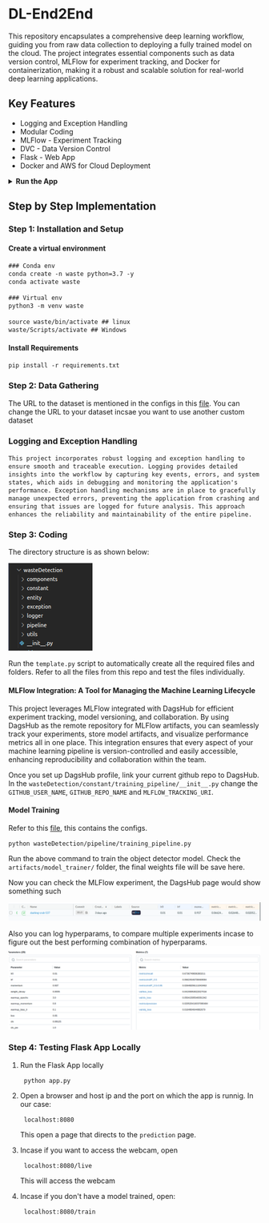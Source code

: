 # DL-End2End

This repository encapsulates a comprehensive deep learning workflow, guiding you from raw data collection to deploying a fully trained model on the cloud. The project integrates essential components such as data version control, MLFlow for experiment tracking, and Docker for containerization, making it a robust and scalable solution for real-world deep learning applications.

## Key Features
* Logging and Exception Handling
* Modular Coding
* MLFlow - Experiment Tracking
* DVC - Data Version Control
* Flask - Web App
* Docker and AWS for Cloud Deployment

<details>
  <summary><b>Run the App</b></summary>

* <b>Clone the repository</b>
 
    ``` https://github.com/Mohit-robo/end-to-end-deployment.git```

* <b>Create a virtual environment</b> 

    ```
    ### Conda env
    conda create -n waste python=3.7 -y
    conda activate waste

    ### Virtual env
    python3 -m venv waste
    
    source waste/bin/activate ## linux
    waste/Scripts/activate ## Windows

    ```
* <b>Install Requirements</b> 

    ``` pip install -r requirements.txt```

* <b>Run the App</b>
    
    ``` python app.py```

    open up your local host and port mentioned in the script.
    
    ``` localhost:8080```
  
</details>

## **Step by Step Implementation**

### **Step 1: Installation and Setup**

#### **Create a virtual environment**
    
    ### Conda env
    conda create -n waste python=3.7 -y
    conda activate waste

    ### Virtual env
    python3 -m venv waste
    
    source waste/bin/activate ## linux
    waste/Scripts/activate ## Windows

#### **Install Requirements**

    pip install -r requirements.txt

### **Step 2: Data Gathering**

The URL to the dataset is mentioned in the configs in this [file](wasteDetection/constant/training_pipeline/__init__.py). You can change the URL to your dataset incsae you want to use another custom dataset

### **Logging and Exception Handling**


    This project incorporates robust logging and exception handling to ensure smooth and traceable execution. Logging provides detailed insights into the workflow by capturing key events, errors, and system states, which aids in debugging and monitoring the application's performance. Exception handling mechanisms are in place to gracefully manage unexpected errors, preventing the application from crashing and ensuring that issues are logged for future analysis. This approach enhances the reliability and maintainability of the entire pipeline.

### **Step 3: Coding**

The directory structure is as shown below:

![Dir Structure](diagrams/coding.png)

Run the ```template.py``` script to automatically create all the required files and folders. Refer to all the files from this repo and test the files individually. 

#### **MLFlow Integration: A Tool for Managing the Machine Learning Lifecycle**

This project leverages MLFlow integrated with DagsHub for efficient experiment tracking, model versioning, and collaboration. By using DagsHub as the remote repository for MLFlow artifacts, you can seamlessly track your experiments, store model artifacts, and visualize performance metrics all in one place. This integration ensures that every aspect of your machine learning pipeline is version-controlled and easily accessible, enhancing reproducibility and collaboration within the team.

Once you set up DagsHub profile, link your current github repo to DagsHub. In the `wasteDetection/constant/training_pipeline/__init__.py` change the `GITHUB_USER_NAME`, `GITHUB_REPO_NAME` and `MLFLOW_TRACKING_URI`.

#### **Model Training**

Refer to this [file](wasteDetection/constant/training_pipeline/__init__.py), this contains the configs.

    python wasteDetection/pipeline/training_pipeline.py

Run the above command to train the object detector model. Check the `artifacts/model_trainer/`  folder, the final weights file will be save here.  

Now you can check the MLFlow experiment, the DagsHub page would show something such 

![Dir Structure](diagrams/DagsHub.png)

Also you can log hyperparams, to compare multiple experiments incase to figure out the best performing combination of hyperparams.
![Dir Structure](diagrams/MLFlow.png)

### **Step 4: Testing Flask App Locally**

1. Run the Flask App locally


        python app.py

2. Open a browser and host ip and the port on which the app is runnig. In our case:

        localhost:8080

    This open a page that directs to the `prediction` page. 

3. Incase if you want to access the webcam, open 

        localhost:8080/live

    This will access the webcam

4. Incase if you don't have a model trained, open:  

        localhost:8080/train

